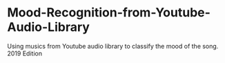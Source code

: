 # Mood-Recognition-from-Youtube-Audio-Library

Using musics from Youtube audio library to classify the mood of the song.
 2019 Edition
